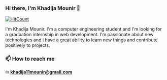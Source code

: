 ### Hi there, I'm Khadija Mounir 👋


[![HitCount](http://hits.dwyl.com/k11mounir/k11mounir.svg)](http://hits.dwyl.com/k11mounir/k11mounir)

I'm Khadija Mounir. I'm a computer engineering student and I'm looking for a graduation internship in web development.
I'm passionate about new technologies and i have a great ability to learn new things and contribute positively to projects.

### 📫 How to reach me
 ✉ **khadija11mounir@gmail.com**
 



<!-- - 🌱 I’m currently learning ...
- 👯 I’m looking to collaborate on ...
- 🤔 I’m looking for help with ...
- 💬 Ask me about ...
- 📫 How to reach me: ...
- 😄 Pronouns: ...
- ⚡ Fun fact: ... -->
